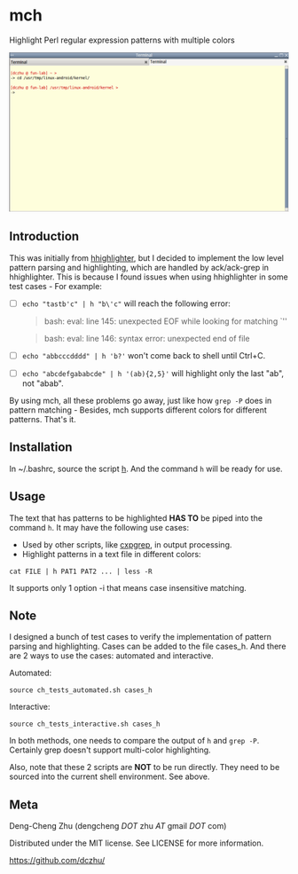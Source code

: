 # mch
Highlight Perl regular expression patterns with multiple colors

![Alt Text](https://github.com/dczhu/mch/blob/master/res/h.gif)

## Introduction
This was initially from [hhighlighter](https://github.com/paoloantinori/hhighlighter), but I decided to implement the low level pattern parsing and highlighting, which are handled by ack/ack-grep in hhighlighter. This is because I found issues when using hhighlighter in some test cases - For example:

- [ ] `echo "tastb'c" | h "b\'c"` will reach the following error:
  > bash: eval: line 145: unexpected EOF while looking for matching \`''

  > bash: eval: line 146: syntax error: unexpected end of file
- [ ] `echo "abbcccdddd" | h 'b?'` won't come back to shell until Ctrl+C.
- [ ] `echo "abcdefgababcde" | h '(ab){2,5}'` will highlight only the last "ab", not "abab".

By using mch, all these problems go away, just like how `grep -P` does in pattern matching - Besides, mch supports different colors for different patterns. That's it.

## Installation
In ~/.bashrc, source the script [h](https://github.com/dczhu/mch/blob/master/h). And the command `h` will be ready for use.

## Usage
The text that has patterns to be highlighted **HAS TO** be piped into the command `h`. It may have the following use cases:

* Used by other scripts, like [cxpgrep](https://github.com/dczhu/cxpgrep/blob/master/cxpgrep), in output processing.
* Highlight patterns in a text file in different colors:
```shell
cat FILE | h PAT1 PAT2 ... | less -R
```

It supports only 1 option -i that means case insensitive matching.

## Note
I designed a bunch of test cases to verify the implementation of pattern parsing and highlighting. Cases can be added to the file cases_h. And there are 2 ways to use the cases: automated and interactive.

Automated:
```shell
source ch_tests_automated.sh cases_h
```

Interactive:
```shell
source ch_tests_interactive.sh cases_h
```

In both methods, one needs to compare the output of `h` and `grep -P`. Certainly grep doesn't support multi-color highlighting.

Also, note that these 2 scripts are **NOT** to be run directly. They need to be sourced into the current shell environment. See above.

## Meta
Deng-Cheng Zhu (dengcheng _DOT_ zhu _AT_ gmail _DOT_ com)

Distributed under the MIT license. See LICENSE for more information.

https://github.com/dczhu/
